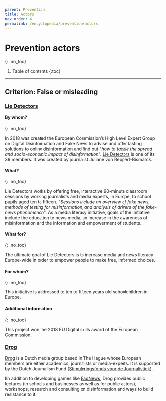 ```yaml
---
parent: Prevention
title: Actors
nav_order: 4
permalink: /encyclopedia/prevention/actors
---
```


# Prevention actors
{: .no_toc}

1. Table of contents
{:toc}

- - -

## Criterion: False or misleading

### [Lie Detectors](https://lie-detectors.org/)

#### By whom?
{: .no_toc}

In 2018 was created the European Commission’s High Level Expert Group on Digital Disinformation and Fake News to advise and offer lasting solutions to online disinformation and find out "_how to tackle the spread and socio-economic impact of disinformation_". [Lie Detectors](https://lie-detectors.org/) is one of its 39 members. It was created by journalist Juliane von Reppert-Bismarck.

#### What?
{: .no_toc}

Lie Detectors works by offering free, interactive 90-minute classroom sessions by working journalists and media experts, in Europe, to school pupils aged ten to fifteen. "_Sessions include an overview of fake news, methods of testing for misinformation, and analysis of drivers of the fake-news phenomenon_". As a media literacy initiative, goals of the initiative include the education to news media, an increase in the awareness of misinformation and the information and empowerment of students.

#### What for?
{: .no_toc}

The ultimate goal of Lie Detectors is to increase media and news literacy Europe-wide in order to empower people to make free, informed choices.

#### For whom?
{: .no_toc}

This initiative is addressed to ten to fifteen years old schoolchildren in Europe.

#### Additional information
{: .no_toc}

This project won the 2018 EU Digital skills award of the European Commission.

### [Drog](https://aboutbadnews.com/)

[Drog](https://twitter.com/wijzijndrog) is a Dutch media group based in The Hague whose European members are either academics, journalists or media-experts. It is supported by the Dutch Journalism Fund ([Stimuleringsfonds voor de Journalistiek](https://www.svdj.nl/)).

IIn addition to developing games like [BadNews](https://getbadnews.com/#intro), Drog provides public lectures (in schools and businesses as well as for public actors), workshops, research and consulting on disinformation and ways to build resistance to it.

